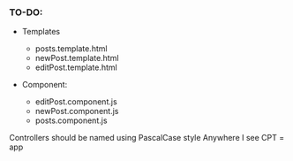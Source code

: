 ### TO-DO:
- Templates
  - posts.template.html
  - newPost.template.html
  - editPost.template.html  

- Component:
  - editPost.component.js
  - newPost.component.js
  - posts.component.js


Controllers should be named using PascalCase style
Anywhere I see CPT = app
